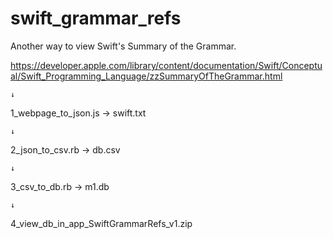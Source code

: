 # swift_grammar_refs
Another way to view Swift's Summary of the Grammar.

https://developer.apple.com/library/content/documentation/Swift/Conceptual/Swift_Programming_Language/zzSummaryOfTheGrammar.html

    ↓
    
1_webpage_to_json.js -> swift.txt
    
    ↓
    
2_json_to_csv.rb -> db.csv
    
    ↓
    
3_csv_to_db.rb -> m1.db
    
    ↓
    
4_view_db_in_app_SwiftGrammarRefs_v1.zip
   
